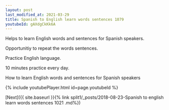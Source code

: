 ```yaml
---
layout: post
last_modified_at: 2021-03-29
title: Spanish to English learn words sentences 1079 
youtubeId: gAXdgCkKk6A
---
```

 
 
Helps to learn English words and sentences for Spanish speakers.

Opportunitiy to repeat the words sentences. 

Practice English language. 
 
10 minutes practice every day. 
 
How to learn English words and sentences for Spanish speakers 
 
{% include youtubePlayer.html id=page.youtubeId %}
 
 
[Next]({{ site.baseurl }}{% link  split1/_posts/2018-08-23-Spanish to english learn words sentences 1021 .md%})
 
